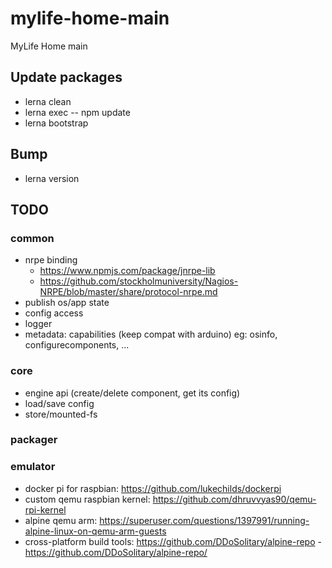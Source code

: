 # mylife-home-main
MyLife Home main

## Update packages
 - lerna clean
 - lerna exec -- npm update
 - lerna bootstrap

## Bump
 - lerna version

## TODO

### common
 - nrpe binding
   - https://www.npmjs.com/package/jnrpe-lib
   - https://github.com/stockholmuniversity/Nagios-NRPE/blob/master/share/protocol-nrpe.md
 - publish os/app state
 - config access
 - logger
 - metadata: capabilities (keep compat with arduino) eg: osinfo, configurecomponents, ...

### core
 - engine api (create/delete component, get its config)
 - load/save config
 - store/mounted-fs

### packager

### emulator
 - docker pi for raspbian: https://github.com/lukechilds/dockerpi
 - custom qemu raspbian kernel: https://github.com/dhruvvyas90/qemu-rpi-kernel
 - alpine qemu arm: https://superuser.com/questions/1397991/running-alpine-linux-on-qemu-arm-guests
 - cross-platform build tools: https://github.com/DDoSolitary/alpine-repo - https://github.com/DDoSolitary/alpine-repo/
